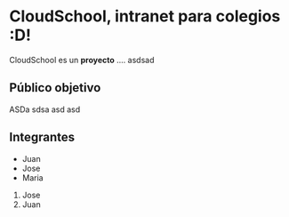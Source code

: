 # CloudSchool, intranet para colegios :D!

CloudSchool es un **proyecto** .... asdsad 

## Público objetivo

ASDa sdsa asd asd

## Integrantes

* Juan
* Jose
* Maria

1. Jose
2. Juan
